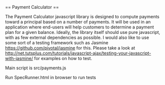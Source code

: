 == Payment Calculator ==

The Payment Calculator javascript library is designed to compute payments toward a principal based on a number of payments.  It will be used in an application where end-users will help customers to determine a payment plan for a given balance.  Ideally, the library itself should use pure javascript, with as few external dependencies as possible. I would also like to use some sort of a testing framework such as Jasmine https://github.com/pivotal/jasmine for this.  Please take a look at http://net.tutsplus.com/tutorials/javascript-ajax/testing-your-javascript-with-jasmine/ for examples on how to test.

Main script is src/payments.js

Run SpecRunner.html in browser to run tests



